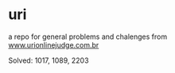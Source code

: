 # uri
a repo for general problems and chalenges from www.urionlinejudge.com.br

Solved: 1017, 1089, 2203

